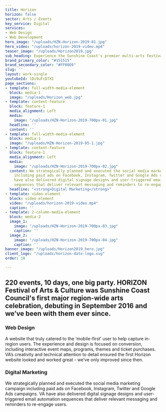 ```yaml
---
title: Horizon
horizon: false
sector: Arts / Events
key_service: Digital
services:
- Web Design
- Web Development
hero_image: "/uploads/HZN-Horizon-2019-01.jpg"
hero_video: "/uploads/horizon-2019-video.mp4"
teaser_image: "/uploads/Horizon2019.jpg"
sub_heading: Experience the Sunshine Coast's premier multi-arts festival.
brand_primary_color: "#151515"
brand_secondary_color: "#FF00E6"
slug: ''
layout: work-single
youtubeId: lDi9uFcD7XI
page_sections:
- template: full-width-media-element
  block: media-1
  image: "/uploads/Horizon_web.jpg"
- template: content-feature
  block: feature-1
  media_alignment: Left
  media:
    image: "/uploads/HZN-Horizon-2019-700px-01.jpg"
  headline: ''
  content: ''
- template: full-width-media-element
  block: media-1
  image: "/uploads/HZN-Horizon-2019-05-1.jpg"
- template: content-feature
  block: feature-1
  media_alignment: Left
  media:
    image: "/uploads/HZN-Horizon-2019-700px-02.jpg"
  content: We strategically planned and executed the social media marketing campaign
    including paid ads on Facebook, Instagram, Twitter and Google Ads campaigns. VA
    have also delivered digital signage designs and user-triggered email automation
    sequences that deliver relevant messaging and reminders to re-engage users.
  headline: "<strong>Digital Marketing</strong>"
- template: video-element
  block: video-element
  video: "/uploads/horizon-2019-video.mp4"
  caption: ''
- template: 2-column-media-element
  block: media-2
  image_1:
    image: "/uploads/HZN-Horizon-2019-700px-03.jpg"
    caption: ''
  image_2:
    image: "/uploads/HZN-Horizon-2019-700px-04.jpg"
    caption: ''
banner_image: "/uploads/Horizon2019_hero.jpg"
client_logo: "/uploads/horizon-date-logo.svg"
order: 10

---
```

## 220 events, 10 days, one big party. HORIZON Festival of Arts & Culture was Sunshine Coast Council's first major region-wide arts celebration, debuting in September 2016 and we’ve been with them ever since.

### Web Design

A website that truly catered to the ‘mobile-first’ user to help capture in-region users. The experience and design is focused on conversion, including interactive event maps, programs, themes and ticket purchases. VA’s creativity and technical attention to detail ensured the first Horizon website looked and worked great - we’ve only improved since then.

### Digital Marketing

We strategically planned and executed the social media marketing campaign including paid ads on Facebook, Instagram, Twitter and Google Ads campaigns. VA have also delivered digital signage designs and user-triggered email automation sequences that deliver relevant messaging and reminders to re-engage users.